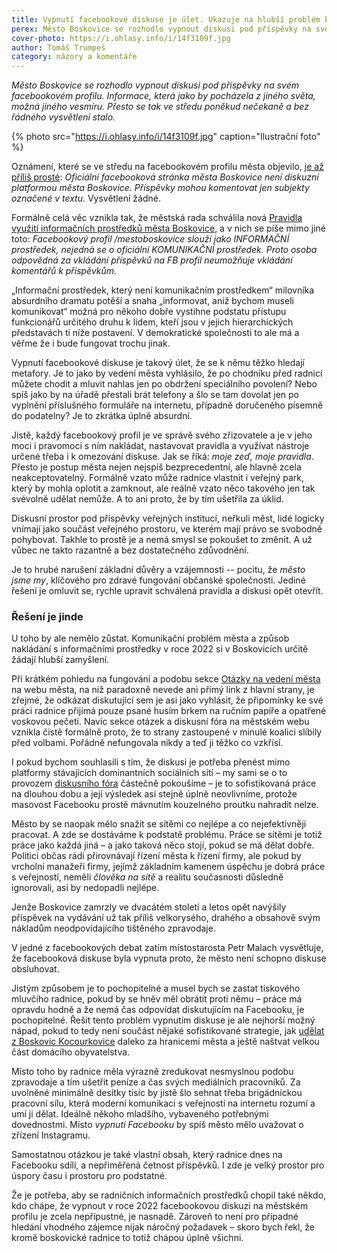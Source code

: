 ```yaml
---
title: Vypnutí facebookové diskuse je úlet. Ukazuje na hlubší problém boskovické radnice
perex: Město Boskovice se rozhodlo vypnout diskusi pod příspěvky na svém facebookovém profilu.
cover-photo: https://i.ohlasy.info/i/14f3109f.jpg
author: Tomáš Trumpeš
category: názory a komentáře
---
```


*Město Boskovice se rozhodlo vypnout diskusi pod příspěvky na svém facebookovém profilu. Informace, která jako by pocházela z jiného světa, možná jiného vesmíru. Přesto se tak ve středu poněkud nečekaně a bez řádného vysvětlení stalo.*

{% photo src="https://i.ohlasy.info/i/14f3109f.jpg" caption="Ilustrační foto" %}

Oznámení, které se ve středu na facebookovém profilu města objevilo, [je až příliš prosté](https://www.facebook.com/mestoboskovice/posts/pfbid0EzfvJrL3Rgci1xP9HAC9XGcMMv5nybnux78qNmgwikMLfR8W5dEkah3AXigVPUDMl): *Oficiální facebooková stránka města Boskovice není diskuzní platformou města Boskovice. Příspěvky mohou komentovat jen subjekty označené v textu.* Vysvětlení žádné.

Formálně celá věc vznikla tak, že městská rada schválila nová [Pravidla využití informačních prostředků města Boskovice](http://data.ohlasy.info/2022/pravidla-diskuze.rtf), a v nich se píše mimo jiné toto: *Facebookový profil /mestoboskovice slouží jako INFORMAČNÍ prostředek, nejedná se o oficiální KOMUNIKAČNÍ prostředek. Proto osoba odpovědná za vkládání příspěvků na FB profil neumožňuje vkládání komentářů k příspěvkům.* 

„Informační prostředek, který není komunikačním prostředkem“ milovníka absurdního dramatu potěší a snaha „informovat, aniž bychom museli komunikovat“ možná pro někoho dobře vystihne podstatu přístupu funkcionářů určitého druhu k lidem, kteří jsou v jejich hierarchických představách ti níže postavení. V demokratické společnosti to ale má a věřme že i bude fungovat trochu jinak. 

Vypnutí facebookové diskuse je takový úlet, že se k němu těžko hledají metafory. Je to jako by vedení města vyhlásilo, že po chodníku před radnicí můžete chodit a mluvit nahlas jen po obdržení speciálního povolení? Nebo spíš jako by na úřadě přestali brát telefony a šlo se tam dovolat jen po vyplnění příslušného formuláře na internetu, případně doručeného písemně do podatelny? Je to zkrátka úplně absurdní.

Jistě, každý facebookový profil je ve správě svého zřizovatele a je v jeho moci i pravomoci s ním nakládat, nastavovat pravidla a využívat nástroje určené třeba i k omezování diskuse. Jak se říká: *moje zeď, moje pravidla*. Přesto je postup města nejen nejspíš bezprecedentní, ale hlavně zcela neakceptovatelný. Formálně vzato může radnice vlastnit i veřejný park, který by mohla oplotit a zamknout, ale reálně vzato něco takového jen tak svévolně udělat nemůže. A to ani proto, že by tím ušetřila za úklid.

Diskusní prostor pod příspěvky veřejných institucí, neřkuli měst, lidé logicky vnímají jako součást veřejného prostoru, ve kterém mají právo se svobodně pohybovat. Takhle to prostě je a nemá smysl se pokoušet to změnit. A už vůbec ne takto razantně a bez dostatečného zdůvodnění.

Je to hrubé narušení základní důvěry a vzájemnosti -- pocitu, že *město jsme my*, klíčového pro zdravé fungování občanské společnosti. Jediné řešení je omluvit se, rychle upravit schválená pravidla a diskusi opět otevřít.

### Řešení je jinde

U toho by ale nemělo zůstat. Komunikační problém města a způsob nakládání s informačními prostředky v roce 2022 si v Boskovicích určitě žádají hlubší zamyšlení.

Při krátkém pohledu na fungování a podobu sekce [Otázky na vedení města](https://www.boskovice.cz/otazky-a-odpovedi-na-vedeni-mesta/d-26739) na webu města, na niž paradoxně nevede ani přímý link z hlavní strany, je zřejmé, že odkázat diskutující sem je asi jako vyhlásit, že připomínky ke své práci radnice přijímá pouze psané husím brkem na ručním papíře a opatřené voskovou pečetí. Navíc sekce otázek a diskusní fóra na městském webu vznikla čistě formálně proto, že to strany zastoupené v minulé koalici slíbily před volbami. Pořádně nefungovala nikdy a teď ji těžko co vzkřísí.

I pokud bychom souhlasili s tím, že diskusi je potřeba přenést mimo platformy stávajících dominantních sociálních sítí – my sami se o to provozem [diskusního fóra](https://forum.ohlasy.info/) částečně pokoušíme – je to sofistikovaná práce na dlouhou dobu a její výsledek asi stejně úplně neovlivníme, protože masovost Facebooku prostě mávnutím kouzelného proutku nahradit nelze.

Město by se naopak mělo snažit se sítěmi co nejlépe a co nejefektivněji pracovat. A zde se dostáváme k podstatě problému. Práce se sítěmi je totiž práce jako každá jiná – a jako taková něco stojí, pokud se má dělat dobře. Politici občas rádi přirovnávají řízení města k řízení firmy, ale pokud by vrcholní manažeři firmy, jejímž základním kamenem úspěchu je dobrá práce s veřejností, neměli *člověka na sítě* a realitu současnosti důsledně ignorovali, asi by nedopadli nejlépe.

Jenže Boskovice zamrzly ve dvacátém století a letos opět navýšily příspěvek na vydávání už tak příliš velkorysého, drahého a obsahově svým nákladům neodpovídajícího tištěného zpravodaje. 

V jedné z facebookových debat zatím místostarosta Petr Malach vysvětluje, že facebooková diskuse byla vypnuta proto, že město není schopno diskuse obsluhovat.

Jistým způsobem je to pochopitelné a musel bych se zastat tiskového mluvčího radnice, pokud by se hněv měl obrátit proti němu – práce má opravdu hodně a že nemá čas odpovídat diskutujícím na Facebooku, je pochopitelné. Řešit tento problém vypnutím diskuse je ale nejhorší možný nápad, pokud to tedy není součást nějaké sofistikované strategie, jak [udělat z Boskovic Kocourkovice](https://www.facebook.com/svatopluk.bartik/posts/10226467150483778) daleko za hranicemi města a ještě naštvat velkou část domácího obyvatelstva.

Místo toho by radnice měla výrazně zredukovat nesmyslnou podobu zpravodaje a tím ušetřit peníze a čas svých mediálních pracovníků. Za uvolněné minimálně desítky tisíc by jistě šlo sehnat třeba brigádnickou pracovní sílu, která moderní komunikaci s veřejností na internetu rozumí a umí ji dělat. Ideálně někoho mladšího, vybaveného potřebnými dovednostmi. Místo *vypnutí Facebooku* by spíš město mělo uvažovat o zřízení Instagramu.

Samostatnou otázkou je také vlastní obsah, který radnice dnes na Facebooku sdílí, a nepřiměřená četnost příspěvků. I zde je velký prostor pro úspory času i prostoru pro podstatné.

Že je potřeba, aby se radničních informačních prostředků chopil také někdo, kdo chápe, že vypnout v roce 2022 facebookovou diskuzi na městském profilu je zcela nepřípustné, je nasnadě. Zároveň to není pro případné hledání vhodného zájemce nijak náročný požadavek – skoro bych řekl, že kromě boskovické radnice to totiž chápou úplně všichni.
